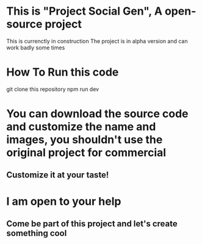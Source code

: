 # This is "Project Social Gen", A open-source project

This is currenctly in construction
The project is in alpha version and can work badly some times

# How To Run this code
git clone this repository
npm run dev

# You can download the source code and customize the name and images, you shouldn't use the original project for commercial
## Customize it at your taste!

# I am open to your help
## Come be part of this project and let's create something cool